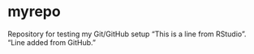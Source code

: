 # myrepo
Repository for testing my Git/GitHub setup
“This is a line from RStudio”. 
“Line added from GitHub.”
